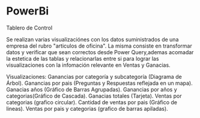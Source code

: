 # PowerBi
Tablero de Control

Se realizan varias visualizaciónes con los datos suministrados de una empresa del rubro "articulos de oficina".
La misma consiste en transformar datos y verificar que sean correctos desde Power Query,ademas acomadar la estetica de las tablas y relacionarlas entre si para lograr las visualizaciones con la infomación relevante en Ventas y Ganacias.

Visualizaciones:
 Ganancias por categoría y subcategoría (Diagrama de Árbol).
 Ganancias por pais (Preguntas y Respuestas reflejada en un mapa).
 Ganacias años (Gráfico de Barras Agrupadas).
 Ganancias por años y categorias(Gráfico de Cascada).
 Ganacias totales (Tarjeta).
 Ventas por categorias (grafico circular).
 Cantidad de ventas por pais (Gráfico de lineas).
 Ventas por pais y categorias (grafico de barras apiladas).


